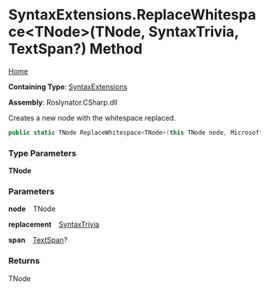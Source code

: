# SyntaxExtensions\.ReplaceWhitespace\<TNode\>\(TNode, SyntaxTrivia, TextSpan?\) Method

[Home](../../../../README.md)

**Containing Type**: [SyntaxExtensions](../README.md)

**Assembly**: Roslynator\.CSharp\.dll

  
Creates a new node with the whitespace replaced\.

```csharp
public static TNode ReplaceWhitespace<TNode>(this TNode node, Microsoft.CodeAnalysis.SyntaxTrivia replacement, Microsoft.CodeAnalysis.Text.TextSpan? span = null) where TNode : Microsoft.CodeAnalysis.SyntaxNode
```

### Type Parameters

**TNode**

### Parameters

**node** &ensp; TNode

**replacement** &ensp; [SyntaxTrivia](https://docs.microsoft.com/en-us/dotnet/api/microsoft.codeanalysis.syntaxtrivia)

**span** &ensp; [TextSpan](https://docs.microsoft.com/en-us/dotnet/api/microsoft.codeanalysis.text.textspan)?

### Returns

TNode

